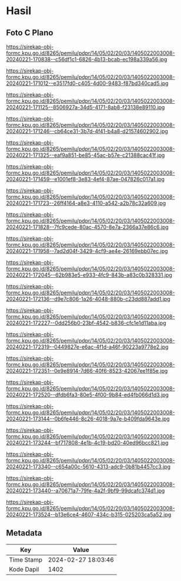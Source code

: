 # Hasil

## Foto C Plano

https://sirekap-obj-formc.kpu.go.id/8265/pemilu/pdpr/14/05/02/20/03/1405022003008-20240221-170838--c56df1c1-6826-4b13-bcab-ec198a339a56.jpg

https://sirekap-obj-formc.kpu.go.id/8265/pemilu/pdpr/14/05/02/20/03/1405022003008-20240221-171012--e3517fd0-c405-4d00-9483-f87bd340cad5.jpg

https://sirekap-obj-formc.kpu.go.id/8265/pemilu/pdpr/14/05/02/20/03/1405022003008-20240221-171125--8506927a-34d5-4171-8ab8-f23138e89110.jpg

https://sirekap-obj-formc.kpu.go.id/8265/pemilu/pdpr/14/05/02/20/03/1405022003008-20240221-171246--cb64ce31-3b7d-4f41-b4a8-d21574602902.jpg

https://sirekap-obj-formc.kpu.go.id/8265/pemilu/pdpr/14/05/02/20/03/1405022003008-20240221-171325--eaf9a851-be85-45ac-b57e-c21388cac41f.jpg

https://sirekap-obj-formc.kpu.go.id/8265/pemilu/pdpr/14/05/02/20/03/1405022003008-20240221-171459--e1001ef8-3e83-4ef4-87ae-047826c017a1.jpg

https://sirekap-obj-formc.kpu.go.id/8265/pemilu/pdpr/14/05/02/20/03/1405022003008-20240221-171723--26ff4164-a8e3-4110-a542-a2b78c32a609.jpg

https://sirekap-obj-formc.kpu.go.id/8265/pemilu/pdpr/14/05/02/20/03/1405022003008-20240221-171828--7fc9cede-80ac-4570-8e7a-2366a37e86c6.jpg

https://sirekap-obj-formc.kpu.go.id/8265/pemilu/pdpr/14/05/02/20/03/1405022003008-20240221-171958--7ad2d04f-3429-4cf9-ae4e-26169ebb07ec.jpg

https://sirekap-obj-formc.kpu.go.id/8265/pemilu/pdpr/14/05/02/20/03/1405022003008-20240221-172045--62b983e5-e933-4fc9-843b-a83c0b328331.jpg

https://sirekap-obj-formc.kpu.go.id/8265/pemilu/pdpr/14/05/02/20/03/1405022003008-20240221-172136--d9e7c806-1a26-4048-880b-c23dd887add1.jpg

https://sirekap-obj-formc.kpu.go.id/8265/pemilu/pdpr/14/05/02/20/03/1405022003008-20240221-172227--0dd256b0-23bf-4542-b836-cfc1e1d11aba.jpg

https://sirekap-obj-formc.kpu.go.id/8265/pemilu/pdpr/14/05/02/20/03/1405022003008-20240221-172319--0449827e-e6ac-4f1d-a46f-90223a9778e2.jpg

https://sirekap-obj-formc.kpu.go.id/8265/pemilu/pdpr/14/05/02/20/03/1405022003008-20240221-172351--0e9e8914-7d66-40f6-8523-42067ee1f85e.jpg

https://sirekap-obj-formc.kpu.go.id/8265/pemilu/pdpr/14/05/02/20/03/1405022003008-20240221-172520--dfdb6fa3-80e5-4f00-9b84-ed4fb066d1d3.jpg

https://sirekap-obj-formc.kpu.go.id/8265/pemilu/pdpr/14/05/02/20/03/1405022003008-20240221-173144--0b6fe446-8c26-4018-9a7e-b409fda9643e.jpg

https://sirekap-obj-formc.kpu.go.id/8265/pemilu/pdpr/14/05/02/20/03/1405022003008-20240221-173244--bf717808-4e1b-4c19-bd20-40ed96bcc821.jpg

https://sirekap-obj-formc.kpu.go.id/8265/pemilu/pdpr/14/05/02/20/03/1405022003008-20240221-173340--c654a00c-5610-4313-adc9-0b81b4457cc3.jpg

https://sirekap-obj-formc.kpu.go.id/8265/pemilu/pdpr/14/05/02/20/03/1405022003008-20240221-173440--a70671a7-79fe-4a2f-9bf9-99dcafc374d1.jpg

https://sirekap-obj-formc.kpu.go.id/8265/pemilu/pdpr/14/05/02/20/03/1405022003008-20240221-173524--b13e6ce4-4607-434c-b315-025203ca5a52.jpg


## Metadata

| Key        | Value               |
| ---------- | ------------------- |
| Time Stamp | 2024-02-27 18:03:46 |
| Kode Dapil | 1402                |



